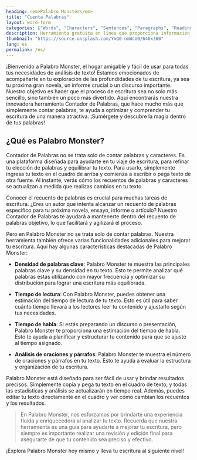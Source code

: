 ```yaml
---
heading: <em>Palabro Monster</em>
title: "Cuenta Palabras"
layout: word-form
categories: ["Words", "Characters", "Sentences", "Paragraphs", "Reading Time", "Speaking Time" ]
description: Herramienta gratuita en línea que proporciona información sobre el recuento de caracteres, oraciones, párrafos, densidad de palabras clave y más.
thumbnail: "https://source.unsplash.com/YmQ0-nmWcV0/640x360"
lang: es
permalink: /es/
---
```


¡Bienvenido a Palabro Monster, el hogar amigable y fácil de usar para todas tus necesidades de análisis de texto! Estamos emocionados de acompañarte en tu exploración de las profundidades de tu escritura, ya sea tu próxima gran novela, un informe crucial o un discurso importante. Nuestro objetivo es hacer que el proceso de escritura sea no solo más sencillo, sino también un poco más divertido. Aquí encontrarás nuestra innovadora herramienta Contador de Palabras, que hace mucho más que simplemente contar palabras, te ayuda a optimizar y comprender tu escritura de una manera atractiva. ¡Sumérgete y descubre la magia dentro de tus palabras!

## ¿Qué es Palabro Monster?
Contador de Palabras no se trata solo de contar palabras y caracteres. Es una plataforma diseñada para ayudarte en tu viaje de escritura, para refinar tu elección de palabras y equilibrar tu texto. Para usarlo, simplemente ingresa tu texto en el cuadro de arriba y comienza a escribir o pega texto de otra fuente. Al instante, verás cómo los recuentos de palabras y caracteres se actualizan a medida que realizas cambios en tu texto.

Conocer el recuento de palabras es crucial para muchas tareas de escritura. ¿Eres un autor que intenta alcanzar un recuento de palabras específico para tu próxima novela, ensayo, informe o artículo? Nuestro Contador de Palabras te ayudará a mantenerte dentro del recuento de palabras objetivo, lo que facilitará y agilizará el proceso.

Pero en Palabro Monster no se trata solo de contar palabras. Nuestra herramienta también ofrece varias funcionalidades adicionales para mejorar tu escritura. Aquí hay algunas características destacadas de Palabro Monster:

- **Densidad de palabras clave**: Palabro Monster te muestra las principales palabras clave y su densidad en tu texto. Esto te permite analizar qué palabras estás utilizando con mayor frecuencia y optimizar su distribución para lograr una escritura más equilibrada.

- **Tiempo de lectura**: Con Palabro Monster, puedes obtener una estimación del tiempo de lectura de tu texto. Esto es útil para saber cuánto tiempo llevará a los lectores leer tu contenido y ajustarlo según tus necesidades.

- **Tiempo de habla**: Si estás preparando un discurso o presentación, Palabro Monster te proporciona una estimación del tiempo de habla. Esto te ayuda a planificar y estructurar tu contenido para que se ajuste al tiempo asignado.

- **Análisis de oraciones y párrafos**: Palabro Monster te muestra el número de oraciones y párrafos en tu texto. Esto te ayuda a evaluar la estructura y organización de tu escritura.

Palabro Monster está diseñado para ser fácil de usar y brindar resultados precisos. Simplemente copia y pega tu texto en el cuadro de texto, y todas las estadísticas y análisis se actualizarán en tiempo real. Además, puedes editar tu texto directamente en el cuadro y ver cómo cambian los recuentos y los resultados.

> En Palabro Monster, nos esforzamos por brindarte una experiencia fluida y enriquecedora al analizar tu texto. Recuerda que nuestra herramienta es una guía para ayudarte a mejorar tu escritura, pero siempre es importante realizar una revisión y edición final para asegurarte de que tu contenido sea preciso y efectivo.

¡Explora Palabro Monster hoy mismo y lleva tu escritura al siguiente nivel!